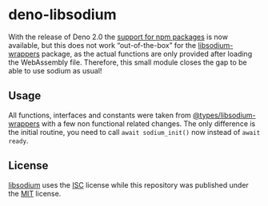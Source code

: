 # deno-libsodium

With the release of Deno 2.0 the [support for npm packages]((https://docs.deno.com/runtime/fundamentals/node/)) is now available, but this does not work “out-of-the-box” for the [libsodium-wrappers](https://www.npmjs.com/package/libsodium-wrappers) package, as the actual functions are only provided after loading the WebAssembly file. Therefore, this small module closes the gap to be able to use sodium as usual!

## Usage

All functions, interfaces and constants were taken from [@types/libsodium-wrappers](https://github.com/DefinitelyTyped/DefinitelyTyped/blob/master/types/libsodium-wrappers/index.d.ts) with a few non functional related changes. The only difference is the initial routine, you need to call `await sodium_init()` now instead of `await ready`.

## License

[libsodium](https://github.com/jedisct1) uses the [ISC](https://github.com/jedisct1/libsodium.js/blob/master/LICENSE) license while this repository was published under the [MIT](LICENSE.md) license.
